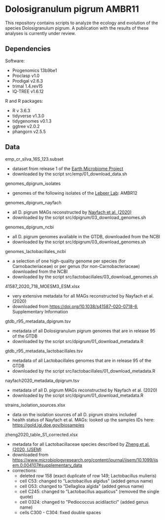 # Dolosigranulum pigrum AMBR11

This repository contains scripts to analyze the ecology and evolution of the species Dolosigranulum pigrum. A publication with the results of these analyses is currently under review. 

## Dependencies

Software:

* Progenomics 13b9be1
* Proclasp v1.0
* Prodigal v2.6.3
* trimal 1.4.rev15
* IQ-TREE v1.6.12

R and R packages:

* R v 3.6.3
* tidyverse v1.3.0
* tidygenomes v0.1.3
* ggtree v2.0.2
* phangorn v2.5.5

## Data

emp_cr_silva_16S_123.subset

* dataset from release 1 of the [Earth Microbiome Project](https://earthmicrobiome.org/)
* downloaded by the script src/emp/01_download_data.sh

genomes_dpigrum_isolates

* genomes of the following isolates of the [Lebeer Lab](https://lebeerlab.com/): AMBR12

genomes_dpigrum_nayfach

* all D. pigrum MAGs reconstructed by [Nayfach et al. (2020)](https://doi.org/10.1038/s41587-020-0718-6)
* downloaded by the script src/dpigrum/03_download_genomes.sh

genomes_dpigrum_ncbi

* all D. pigrum genomes available in the GTDB, downloaded from the NCBI
* downloaded by the script src/dpigrum/03_download_genomes.sh

genomes_lactobacillales_ncbi

* a selection of one high-quality genome per species (for Carnobacteriaceae) or per genus (for non-Carnobacteriaceae) downloaded from the NCBI
* downloaded by the script src/lactobacillales/03_download_genomes.sh

41587_2020_718_MOESM3_ESM.xlsx

* very extensive metadata for all MAGs reconstructed by Nayfach et al. (2020)
* downloaded from https://doi.org/10.1038/s41587-020-0718-6, Supplementary Information

gtdb_r95_metadata_dpigrum.tsv

* metadata of all Dolosigranulum pigrum genomes that are in release 95 of the GTDB
* downloaded by the script src/dpigrum/01_download_metadata.R

gtdb_r95_metadata_lactobacillales.tsv

* metadata of all Lactobacillales genomes that are in release 95 of the GTDB
* downloaded by the script src/lactobacillales/01_download_metadata.R

nayfach2020_metadata_dpigrum.tsv 

* metadata of all D. pigrum MAGs reconstructed by Nayfach et al. (2020)
* downloaded by the script src/dpigrum/01_download_metadata.R

strains_isolation_sources.xlsx

* data on the isolation sources of all D. pigrum strains included
* health status of Nayfach et al. MAGs: looked up the samples IDs here: <https://gold.jgi.doe.gov/biosamples>

zheng2020_table_S1_corrected.xlsx

* metadata for all Lactobacillaceae species described by [Zheng et al. (2020, IJSEM)](https://doi.org/10.1099/ijsem.0.004107)
* downloaded from <https://www.microbiologyresearch.org/content/journal/ijsem/10.1099/ijsem.0.004107#supplementary_data>
* corrections: 
    * deleted row 158 (exact duplicate of row 149; Lactobacillus mulieris)
    * cell C53: changed to "Lactobacillus algidus" (added genus name)
    * cell O53: changed to "Dellaglioa algida" (added genus name)
    * cell C245: changed to "Lactobacillus aquaticus" (removed the single quote)
    * cell O324: changed to "Pediococcus acidilactici" (added genus name)
    * cells C300 - C304: fixed double spaces